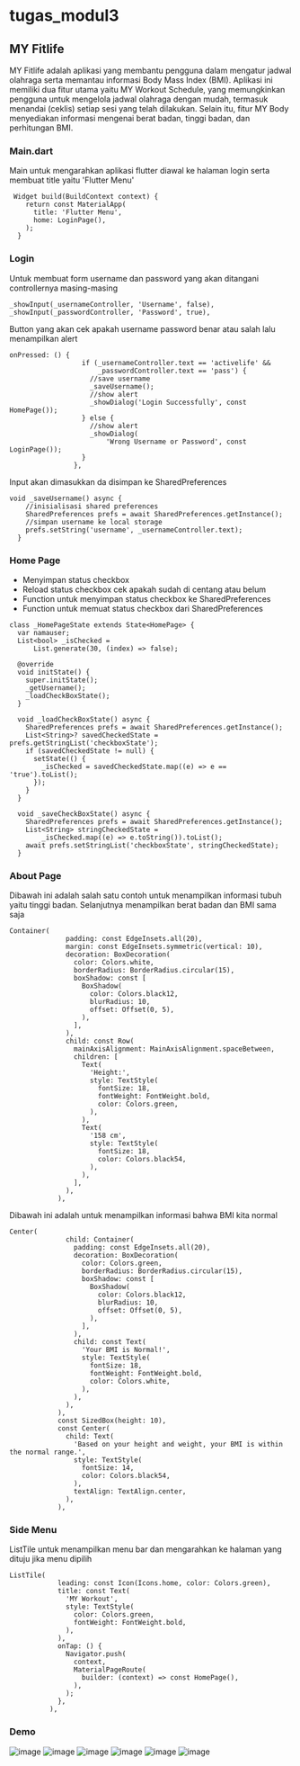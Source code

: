 # tugas_modul3

## MY Fitlife

MY Fitlife adalah aplikasi yang membantu pengguna dalam mengatur jadwal olahraga serta memantau informasi Body Mass Index (BMI). Aplikasi ini memiliki dua fitur utama yaitu MY Workout Schedule, yang memungkinkan pengguna untuk mengelola jadwal olahraga dengan mudah, termasuk menandai (ceklis) setiap sesi yang telah dilakukan. Selain itu, fitur MY Body menyediakan informasi mengenai berat badan, tinggi badan, dan perhitungan BMI.


### Main.dart
Main untuk mengarahkan aplikasi flutter diawal ke halaman login serta membuat title yaitu 'Flutter Menu'
```
 Widget build(BuildContext context) {
    return const MaterialApp(
      title: 'Flutter Menu',
      home: LoginPage(),
    );
  }
```

### Login

Untuk membuat form username dan password yang akan ditangani controllernya masing-masing
```
_showInput(_usernameController, 'Username', false),
_showInput(_passwordController, 'Password', true),
```

Button yang akan cek apakah username password benar atau salah lalu menampilkan alert
```
onPressed: () {
                  if (_usernameController.text == 'activelife' &&
                      _passwordController.text == 'pass') {
                    //save username
                    _saveUsername();
                    //show alert
                    _showDialog('Login Successfully', const HomePage());
                  } else {
                    //show alert
                    _showDialog(
                        'Wrong Username or Password', const LoginPage());
                  }
                },
```

Input akan dimasukkan da disimpan ke SharedPreferences
```
void _saveUsername() async {
    //inisialisasi shared preferences
    SharedPreferences prefs = await SharedPreferences.getInstance();
    //simpan username ke local storage
    prefs.setString('username', _usernameController.text);
  }
```


### Home Page

- Menyimpan status checkbox
- Reload status checkbox cek apakah sudah di centang atau belum
- Function untuk menyimpan status checkbox ke SharedPreferences
- Function untuk memuat status checkbox dari SharedPreferences
```
class _HomePageState extends State<HomePage> {
  var namauser;
  List<bool> _isChecked =
      List.generate(30, (index) => false); 

  @override
  void initState() {
    super.initState();
    _getUsername();
    _loadCheckBoxState();
  }

  void _loadCheckBoxState() async {
    SharedPreferences prefs = await SharedPreferences.getInstance();
    List<String>? savedCheckedState = prefs.getStringList('checkboxState');
    if (savedCheckedState != null) {
      setState(() {
        _isChecked = savedCheckedState.map((e) => e == 'true').toList();
      });
    }
  }

  void _saveCheckBoxState() async {
    SharedPreferences prefs = await SharedPreferences.getInstance();
    List<String> stringCheckedState =
        _isChecked.map((e) => e.toString()).toList();
    await prefs.setStringList('checkboxState', stringCheckedState);
  }
```


### About Page

Dibawah ini adalah salah satu contoh untuk menampilkan informasi tubuh yaitu tinggi badan. Selanjutnya menampilkan berat badan dan BMI sama saja

```
Container(
              padding: const EdgeInsets.all(20),
              margin: const EdgeInsets.symmetric(vertical: 10),
              decoration: BoxDecoration(
                color: Colors.white,
                borderRadius: BorderRadius.circular(15),
                boxShadow: const [
                  BoxShadow(
                    color: Colors.black12,
                    blurRadius: 10,
                    offset: Offset(0, 5),
                  ),
                ],
              ),
              child: const Row(
                mainAxisAlignment: MainAxisAlignment.spaceBetween,
                children: [
                  Text(
                    'Height:',
                    style: TextStyle(
                      fontSize: 18,
                      fontWeight: FontWeight.bold,
                      color: Colors.green,
                    ),
                  ),
                  Text(
                    '158 cm',
                    style: TextStyle(
                      fontSize: 18,
                      color: Colors.black54,
                    ),
                  ),
                ],
              ),
            ),
```

Dibawah ini adalah untuk menampilkan informasi bahwa BMI kita normal
```
Center(
              child: Container(
                padding: const EdgeInsets.all(20),
                decoration: BoxDecoration(
                  color: Colors.green,
                  borderRadius: BorderRadius.circular(15),
                  boxShadow: const [
                    BoxShadow(
                      color: Colors.black12,
                      blurRadius: 10,
                      offset: Offset(0, 5),
                    ),
                  ],
                ),
                child: const Text(
                  'Your BMI is Normal!',
                  style: TextStyle(
                    fontSize: 18,
                    fontWeight: FontWeight.bold,
                    color: Colors.white,
                  ),
                ),
              ),
            ),
            const SizedBox(height: 10),
            const Center(
              child: Text(
                'Based on your height and weight, your BMI is within the normal range.',
                style: TextStyle(
                  fontSize: 14,
                  color: Colors.black54,
                ),
                textAlign: TextAlign.center,
              ),
            ),
```


### Side Menu

ListTile untuk menampilkan menu bar dan mengarahkan ke halaman yang dituju jika menu dipilih
```
ListTile(
            leading: const Icon(Icons.home, color: Colors.green), 
            title: const Text(
              'MY Workout',
              style: TextStyle(
                color: Colors.green, 
                fontWeight: FontWeight.bold,
              ),
            ),
            onTap: () {
              Navigator.push(
                context,
                MaterialPageRoute(
                  builder: (context) => const HomePage(),
                ),
              );
            },
          ),
```


### Demo

![image](https://github.com/user-attachments/assets/65c483b5-4f01-482b-b6c4-29ea381e75c8)
![image](https://github.com/user-attachments/assets/64d825bf-6174-44b1-844e-5f005502e7e3)
![image](https://github.com/user-attachments/assets/3e6121b9-c68e-47b3-a5fb-2d8d374ecf13)
![image](https://github.com/user-attachments/assets/3074c70a-7fa2-4214-9d60-2b7d65e52fe6)
![image](https://github.com/user-attachments/assets/ed5aa0b8-1ded-484b-915b-8d22349ffaa6)
![image](https://github.com/user-attachments/assets/8af45dac-d486-4f41-b145-24996b2e83b2)






